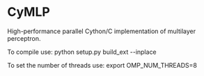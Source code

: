 # CyMLP
High-performance parallel Cython/C implementation of multilayer perceptron.

To compile use:
python setup.py build_ext --inplace

To set the number of threads use:
export OMP_NUM_THREADS=8